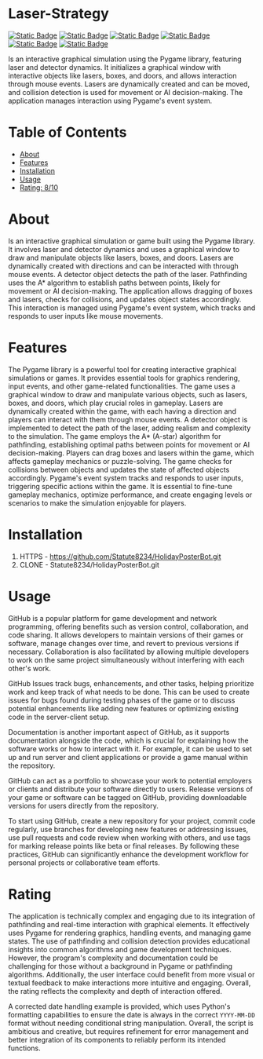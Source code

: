 # Laser-Strategy

[![Static Badge](https://img.shields.io/badge/pygame-maroon)](https://praw.readthedocs.io/en/stable/)
[![Static Badge](https://img.shields.io/badge/numpy-olive)](https://docs.python.org/3/library/datetime.html)
[![Static Badge](https://img.shields.io/badge/sys-Green)](https://pypi.org/project/holidays/)
[![Static Badge](https://img.shields.io/badge/math-Purple)](https://pypi.org/project/wikipedia/)
[![Static Badge](https://img.shields.io/badge/random-Teal)](https://pypi.org/project/pycountry/)
[![Static Badge](https://img.shields.io/badge/random-Navy)](https://pypi.org/project/pycountry/)

Is an interactive graphical simulation using the Pygame library, featuring laser and detector dynamics. It initializes a graphical window with interactive objects like lasers, boxes, and doors, and allows interaction through mouse events. Lasers are dynamically created and can be moved, and collision detection is used for movement or AI decision-making. The application manages interaction using Pygame's event system.

# Table of Contents

- [About](#about)
- [Features](#features)
- [Installation](#installation)
- [Usage](#usage)
- [Rating: 8/10](#rating)

# About
Is an interactive graphical simulation or game built using the Pygame library. It involves laser and detector dynamics and uses a graphical window to draw and manipulate objects like lasers, boxes, and doors. Lasers are dynamically created with directions and can be interacted with through mouse events. A detector object detects the path of the laser. Pathfinding uses the A* algorithm to establish paths between points, likely for movement or AI decision-making. The application allows dragging of boxes and lasers, checks for collisions, and updates object states accordingly. This interaction is managed using Pygame's event system, which tracks and responds to user inputs like mouse movements.

# Features
The Pygame library is a powerful tool for creating interactive graphical simulations or games. It provides essential tools for graphics rendering, input events, and other game-related functionalities. The game uses a graphical window to draw and manipulate various objects, such as lasers, boxes, and doors, which play crucial roles in gameplay. Lasers are dynamically created within the game, with each having a direction and players can interact with them through mouse events. A detector object is implemented to detect the path of the laser, adding realism and complexity to the simulation. The game employs the A* (A-star) algorithm for pathfinding, establishing optimal paths between points for movement or AI decision-making. Players can drag boxes and lasers within the game, which affects gameplay mechanics or puzzle-solving. The game checks for collisions between objects and updates the state of affected objects accordingly. Pygame's event system tracks and responds to user inputs, triggering specific actions within the game. It is essential to fine-tune gameplay mechanics, optimize performance, and create engaging levels or scenarios to make the simulation enjoyable for players.

# Installation
1) HTTPS - https://github.com/Statute8234/HolidayPosterBot.git
2) CLONE - Statute8234/HolidayPosterBot.git

# Usage
GitHub is a popular platform for game development and network programming, offering benefits such as version control, collaboration, and code sharing. It allows developers to maintain versions of their games or software, manage changes over time, and revert to previous versions if necessary. Collaboration is also facilitated by allowing multiple developers to work on the same project simultaneously without interfering with each other's work.

GitHub Issues track bugs, enhancements, and other tasks, helping prioritize work and keep track of what needs to be done. This can be used to create issues for bugs found during testing phases of the game or to discuss potential enhancements like adding new features or optimizing existing code in the server-client setup.

Documentation is another important aspect of GitHub, as it supports documentation alongside the code, which is crucial for explaining how the software works or how to interact with it. For example, it can be used to set up and run server and client applications or provide a game manual within the repository.

GitHub can act as a portfolio to showcase your work to potential employers or clients and distribute your software directly to users. Release versions of your game or software can be tagged on GitHub, providing downloadable versions for users directly from the repository.

To start using GitHub, create a new repository for your project, commit code regularly, use branches for developing new features or addressing issues, use pull requests and code review when working with others, and use tags for marking release points like beta or final releases. By following these practices, GitHub can significantly enhance the development workflow for personal projects or collaborative team efforts.

# Rating
The application is technically complex and engaging due to its integration of pathfinding and real-time interaction with graphical elements. It effectively uses Pygame for rendering graphics, handling events, and managing game states. The use of pathfinding and collision detection provides educational insights into common algorithms and game development techniques. However, the program's complexity and documentation could be challenging for those without a background in Pygame or pathfinding algorithms. Additionally, the user interface could benefit from more visual or textual feedback to make interactions more intuitive and engaging. Overall, the rating reflects the complexity and depth of interaction offered.

A corrected date handling example is provided, which uses Python's formatting capabilities to ensure the date is always in the correct `YYYY-MM-DD` format without needing conditional string manipulation. Overall, the script is ambitious and creative, but requires refinement for error management and better integration of its components to reliably perform its intended functions.
